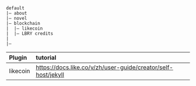 #

```
default
|— about
|— novel
|— blockchain
|  |— likecoin
|  |— LBRY credits
|
|—
```

|Plugin|tutorial|
|:-|:-|
|likecoin|https://docs.like.co/v/zh/user-guide/creator/self-host/jekyll
